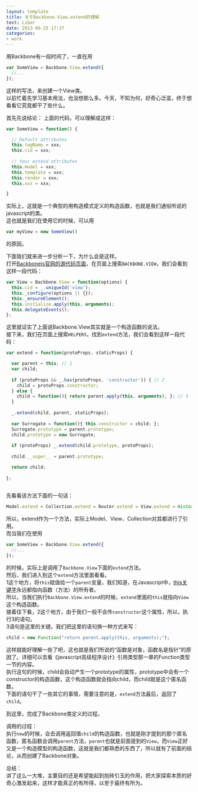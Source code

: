 ```yaml
---
layout: template
title: 关于Backbone.View.extend的理解
text: Liber
date: 2013-06-25 17:37
categories:
- work
---
```


用Backbone有一段时间了，一直在用

```javascript
var SomeView = Backbone.View.extend({
  //...
});
```

这样的写法，来创建一个View类。  
以前忙着先学习基本用法，也没想那么多。今天，不知为何，好奇心泛滥，终于想看看它究竟都干了些什么。

首先先说结论：
上面的代码，可以理解成这样：

```javascript
var SomeView = function() {

  // Default attributes
  this.tagName = xxx;
  this.cid = xxx;
  
  // Your extend attributes
  this.model = xxx;
  this.template = xxx;
  this.render = xxx;
  this.xxx = xxx;

}
```

实际上，这就是一个典型的用构造模式定义的构造函数，也就是我们通俗所说的javascript的类。  
这也就是我们在使用它的时候，可以用

```javascript
var myView = new SomeView()
```

的原因。  

下面我们就来进一步分析一下，为什么会是这样。  
打开[Backbonejs官网的源代码页面][0]，在页面上搜索`BACKBONE.VIEW`，我们会看到这样一段代码：

```javascript
var View = Backbone.View = function(options) {
  this.cid = _.uniqueId('view');
  this._configure(options || {});
  this._ensureElement();
  this.initialize.apply(this, arguments);
  this.delegateEvents();
};
```

这里就证实了上面说Backbone.View其实就是一个构造函数的说法。  
接下来，我们在页面上搜索`HELPERS`，找到`extend`方法，我们会看到这样一段代码：

```javascript
var extend = function(protoProps, staticProps) {

  var parent = this; // 1
  var child;
  
  if (protoProps && _.has(protoProps, 'constructor')) { // 2
    child = protoProps.constructor;
  } else {
    child = function(){ return parent.apply(this, arguments); }; // 3
  }
  
  _.extend(child, parent, staticProps);
  
  var Surrogate = function(){ this.constructor = child; };
  Surrogate.prototype = parent.prototype;
  child.prototype = new Surrogate;
  
  if (protoProps) _.extend(child.prototype, protoProps);
  
  child.__super__ = parent.prototype;

  return child;
  
};
    
```

先看看该方法下面的一句话：

```javascript
Model.extend = Collection.extend = Router.extend = View.extend = History.extend = extend;
```

所以，extend作为一个方法，实际上Model、View、Collection对其都进行了引用。  
而当我们在使用

```javascript
var SomeView = Backbone.View.extend({
  //...
});
```

的时候，实际上是调用了`Backbone.View`下面的`extend`方法。  
然后，我们进入到这个`extend`方法里面看看。  
1这个地方，将`this`赋值给一个`parent`变量，我们知道，在Javascript中，[this关键字][1]永远都指向函数（方法）的所有者。  
所以，当我们执行`Backbone.View.extend`的时候，`extend`里面的`this`就指向`View`这个构造函数。  
接着往下看，2这个地方，由于我们一般不会传`constructor`这个属性，所以，执行3的语句。  
3语句是这里的关键。我们把这里的语句换一种方式来写：

```javascript
child = new Function("return parent.apply(this, arguments);");
```

这样就能好理解一些了吧，这也就是我们所说的“函数是对象，函数名是指针”的原因了。详细可以去看《javascript高级程序设计》引用类型那一章的Function类型一节的内容。  
执行这句的时候，child会自动产生一个prototype的属性，prototype中会有一个constructor的构造函数，这个构造函数就会指向child，而child就是这个匿名函数。  
下面的语句干了一些其它的事情，需要注意的是，`extend`方法最后，返回了`child`。

到这里，完成了Backbone类定义的过程。  

调用的过程：  
执行`new`的时候，会去调用返回值`child`的构造函数，也就是刚才提到的那个匿名函数，匿名函数会调用`parent`方法，`parent`也就是前面提到的`View`，而`View`正好又是一个构造模型的构造函数，这就是我们都熟悉的东西了，所以就有了前面的结论，从而创建了Backbone对象。

总结：  
讲了这么一大堆，主要目的还是希望能起到抱砖引玉的作用，把大家探索本质的好奇心激发起来，这样才能真正的有所得，以至于最终有所为。

[0]: http://backbonejs.org/docs/backbone.html
[1]: http://www.laruence.com/2009/09/08/1076.html